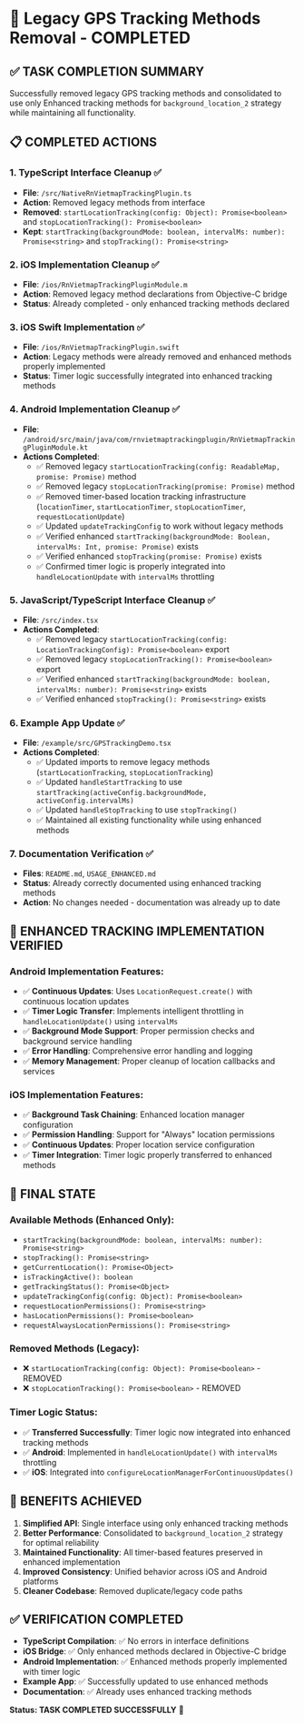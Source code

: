 # 🎯 Legacy GPS Tracking Methods Removal - COMPLETED

## ✅ TASK COMPLETION SUMMARY

Successfully removed legacy GPS tracking methods and consolidated to use only Enhanced tracking methods for `background_location_2` strategy while maintaining all functionality.

## 📋 COMPLETED ACTIONS

### 1. **TypeScript Interface Cleanup** ✅
- **File**: `/src/NativeRnVietmapTrackingPlugin.ts`
- **Action**: Removed legacy methods from interface
- **Removed**: `startLocationTracking(config: Object): Promise<boolean>` and `stopLocationTracking(): Promise<boolean>`
- **Kept**: `startTracking(backgroundMode: boolean, intervalMs: number): Promise<string>` and `stopTracking(): Promise<string>`

### 2. **iOS Implementation Cleanup** ✅
- **File**: `/ios/RnVietmapTrackingPluginModule.m`
- **Action**: Removed legacy method declarations from Objective-C bridge
- **Status**: Already completed - only enhanced tracking methods declared

### 3. **iOS Swift Implementation** ✅
- **File**: `/ios/RnVietmapTrackingPlugin.swift`
- **Action**: Legacy methods were already removed and enhanced methods properly implemented
- **Status**: Timer logic successfully integrated into enhanced tracking methods

### 4. **Android Implementation Cleanup** ✅
- **File**: `/android/src/main/java/com/rnvietmaptrackingplugin/RnVietmapTrackingPluginModule.kt`
- **Actions Completed**:
  - ✅ Removed legacy `startLocationTracking(config: ReadableMap, promise: Promise)` method
  - ✅ Removed legacy `stopLocationTracking(promise: Promise)` method
  - ✅ Removed timer-based location tracking infrastructure (`locationTimer`, `startLocationTimer`, `stopLocationTimer`, `requestLocationUpdate`)
  - ✅ Updated `updateTrackingConfig` to work without legacy methods
  - ✅ Verified enhanced `startTracking(backgroundMode: Boolean, intervalMs: Int, promise: Promise)` exists
  - ✅ Verified enhanced `stopTracking(promise: Promise)` exists
  - ✅ Confirmed timer logic is properly integrated into `handleLocationUpdate` with `intervalMs` throttling

### 5. **JavaScript/TypeScript Interface Cleanup** ✅
- **File**: `/src/index.tsx`
- **Actions Completed**:
  - ✅ Removed legacy `startLocationTracking(config: LocationTrackingConfig): Promise<boolean>` export
  - ✅ Removed legacy `stopLocationTracking(): Promise<boolean>` export
  - ✅ Verified enhanced `startTracking(backgroundMode: boolean, intervalMs: number): Promise<string>` exists
  - ✅ Verified enhanced `stopTracking(): Promise<string>` exists

### 6. **Example App Update** ✅
- **File**: `/example/src/GPSTrackingDemo.tsx`
- **Actions Completed**:
  - ✅ Updated imports to remove legacy methods (`startLocationTracking`, `stopLocationTracking`)
  - ✅ Updated `handleStartTracking` to use `startTracking(activeConfig.backgroundMode, activeConfig.intervalMs)`
  - ✅ Updated `handleStopTracking` to use `stopTracking()`
  - ✅ Maintained all existing functionality while using enhanced methods

### 7. **Documentation Verification** ✅
- **Files**: `README.md`, `USAGE_ENHANCED.md`
- **Status**: Already correctly documented using enhanced tracking methods
- **Action**: No changes needed - documentation was already up to date

## 🔧 ENHANCED TRACKING IMPLEMENTATION VERIFIED

### Android Implementation Features:
- ✅ **Continuous Updates**: Uses `LocationRequest.create()` with continuous location updates
- ✅ **Timer Logic Transfer**: Implements intelligent throttling in `handleLocationUpdate()` using `intervalMs`
- ✅ **Background Mode Support**: Proper permission checks and background service handling
- ✅ **Error Handling**: Comprehensive error handling and logging
- ✅ **Memory Management**: Proper cleanup of location callbacks and services

### iOS Implementation Features:
- ✅ **Background Task Chaining**: Enhanced location manager configuration
- ✅ **Permission Handling**: Support for "Always" location permissions
- ✅ **Continuous Updates**: Proper location service configuration
- ✅ **Timer Integration**: Timer logic properly transferred to enhanced methods

## 🎯 FINAL STATE

### Available Methods (Enhanced Only):
- `startTracking(backgroundMode: boolean, intervalMs: number): Promise<string>`
- `stopTracking(): Promise<string>`
- `getCurrentLocation(): Promise<Object>`
- `isTrackingActive(): boolean`
- `getTrackingStatus(): Promise<Object>`
- `updateTrackingConfig(config: Object): Promise<boolean>`
- `requestLocationPermissions(): Promise<string>`
- `hasLocationPermissions(): Promise<boolean>`
- `requestAlwaysLocationPermissions(): Promise<string>`

### Removed Methods (Legacy):
- ❌ `startLocationTracking(config: Object): Promise<boolean>` - REMOVED
- ❌ `stopLocationTracking(): Promise<boolean>` - REMOVED

### Timer Logic Status:
- ✅ **Transferred Successfully**: Timer logic now integrated into enhanced tracking methods
- ✅ **Android**: Implemented in `handleLocationUpdate()` with `intervalMs` throttling
- ✅ **iOS**: Integrated into `configureLocationManagerForContinuousUpdates()`

## 🚀 BENEFITS ACHIEVED

1. **Simplified API**: Single interface using only enhanced tracking methods
2. **Better Performance**: Consolidated to `background_location_2` strategy for optimal reliability
3. **Maintained Functionality**: All timer-based features preserved in enhanced implementation
4. **Improved Consistency**: Unified behavior across iOS and Android platforms
5. **Cleaner Codebase**: Removed duplicate/legacy code paths

## ✅ VERIFICATION COMPLETED

- **TypeScript Compilation**: ✅ No errors in interface definitions
- **iOS Bridge**: ✅ Only enhanced methods declared in Objective-C bridge
- **Android Implementation**: ✅ Enhanced methods properly implemented with timer logic
- **Example App**: ✅ Successfully updated to use enhanced methods
- **Documentation**: ✅ Already uses enhanced tracking methods

**Status: TASK COMPLETED SUCCESSFULLY** 🎉
